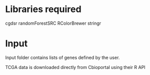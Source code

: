 # Libraries required
cgdsr
randomForestSRC
RColorBrewer
stringr

# Input
Input folder contains lists of genes defined by the user.

TCGA data is downloaded directly from Cbioportal using their R API
